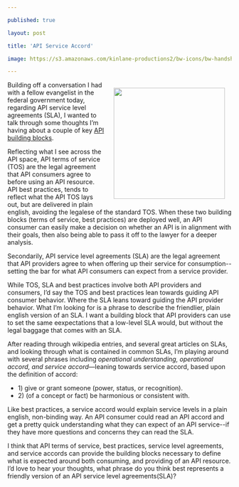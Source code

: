 ---
published: true
layout: post
title: 'API Service Accord'
image: https://s3.amazonaws.com/kinlane-productions2/bw-icons/bw-handshake.jpg
---

<p><img style="padding: 15px;" src="https://s3.amazonaws.com/kinlane-productions2/bw-icons/bw-handshake.jpg" alt="" width="250" align="right" />
<p>Building off a conversation I had with a fellow evangelist in the federal government today, regarding API service level agreements (SLA), I wanted to talk through some thoughts I&rsquo;m having about a couple of key <a href="http://management.apievangelist.com/building-blocks.html">API building blocks</a>.
<p>Reflecting what I see across the API space, API terms of service (TOS) are the legal agreement that API consumers agree to before using an API resource. API best practices, tends to reflect what the API TOS lays out, but are delivered in plain english, avoiding the legalese of the standard TOS. When these two building blocks (terms of service, best practices) are deployed well, an API consumer can easily make a decision on whether an API is in alignment with their goals, then also being able to pass it off to the lawyer for a deeper analysis.
<p>Secondarily, API service level agreements (SLA) are the legal agreement that API providers agree to when offering up their service for consumption--setting the bar for what API consumers can expect from a service provider.
<p>While TOS, SLA and best practices involve both API providers and consumers, I&rsquo;d say the TOS and best practices lean towards guiding API consumer behavior. Where the SLA leans toward guiding the API provider behavior. What I&rsquo;m looking for is a phrase to describe the friendlier, plain english version of an SLA. I want a building block that API providers can use to set the same eexpectations that a low-level SLA would, but without the legal baggage that comes with an SLA.
<p>After reading through wikipedia entries, and several great articles on SLAs, and looking through what is contained in common SLAs, I&rsquo;m playing around with several phrases including <em>operational understanding, operational accord, and service accord</em>&mdash;leaning towards service accord, based upon the definition of accord:
<ul>
<li>1) give or grant someone (power, status, or recognition).</li>
<li>2) (of a concept or fact) be harmonious or consistent with.</li>
</ul>
<p>Like best practices, a service accord would explain service levels in a plain english, non-binding way. An API consumer could read an API accord and get a pretty quick understanding what they can expect of an API service--if they have more questions and concerns they can read the SLA.
<p>I think that API terms of service, best practices, service level agreements, and service accords can provide the building blocks necessary to define what is expected around both consuming, and providing of an API resource. I&rsquo;d love to hear your thoughts, what phrase do you think best represents a friendly version of an API service level agreements(SLA)?

